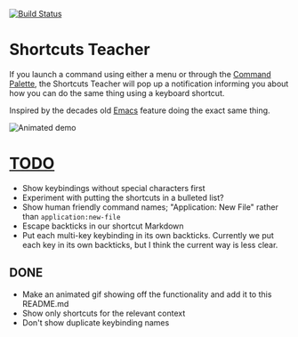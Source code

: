 [![Build Status](https://travis-ci.org/walles/atom-shortcuts-teacher.svg?branch=master)](https://travis-ci.org/walles/atom-shortcuts-teacher)

# Shortcuts Teacher

If you launch a command using either a menu or through the [Command
Palette](https://atom.io/packages/command-palette), the Shortcuts Teacher will
pop up a notification informing you about how you can do the same thing using a
keyboard shortcut.

Inspired by the decades old [Emacs](https://www.gnu.org/software/emacs/)
feature doing the exact same thing.

![Animated demo](https://github.com/walles/atom-shortcuts-teacher/raw/master/demo.gif)

# [TODO](https://github.com/walles/atom-shortcuts-teacher)
* Show keybindings without special characters first
* Experiment with putting the shortcuts in a bulleted list?
* Show human friendly command names; "Application: New File" rather than
  `application:new-file`
* Escape backticks in our shortcut Markdown
* Put each multi-key keybinding in its own backticks. Currently we put each key
  in its own backticks, but I think the current way is less clear.

## DONE
* Make an animated gif showing off the functionality and add it to this
  README.md
* Show only shortcuts for the relevant context
* Don't show duplicate keybinding names
